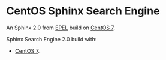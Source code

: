 # CentOS Sphinx Search Engine
An Sphinx 2.0 from [EPEL](https://fedoraproject.org/wiki/EPEL) build on [CentOS 7](https://hub.docker.com/_/centos/).

Sphinx Search Engine 2.0 build with:
* [CentOS 7](https://hub.docker.com/_/centos/).